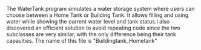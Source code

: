 The WaterTank program simulates a water storage system where users can choose between a Home Tank or Building Tank. It allows filling and using water while showing the current water level and tank status.I also  discovered an efficient solution to avoid repeating code since the two subclasses are very similar, with the only difference being their tank capacities. The name of this file is "Buildingtank_Hometank"

